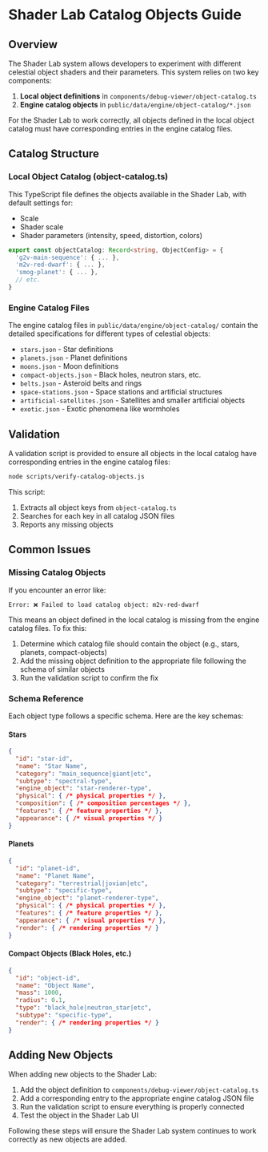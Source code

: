 # Shader Lab Catalog Objects Guide

## Overview

The Shader Lab system allows developers to experiment with different celestial object shaders and their parameters. This system relies on two key components:

1. **Local object definitions** in `components/debug-viewer/object-catalog.ts`
2. **Engine catalog objects** in `public/data/engine/object-catalog/*.json`

For the Shader Lab to work correctly, all objects defined in the local object catalog must have corresponding entries in the engine catalog files.

## Catalog Structure

### Local Object Catalog (object-catalog.ts)

This TypeScript file defines the objects available in the Shader Lab, with default settings for:
- Scale
- Shader scale
- Shader parameters (intensity, speed, distortion, colors)

```typescript
export const objectCatalog: Record<string, ObjectConfig> = {
  'g2v-main-sequence': { ... },
  'm2v-red-dwarf': { ... },
  'smog-planet': { ... },
  // etc.
}
```

### Engine Catalog Files

The engine catalog files in `public/data/engine/object-catalog/` contain the detailed specifications for different types of celestial objects:

- `stars.json` - Star definitions
- `planets.json` - Planet definitions
- `moons.json` - Moon definitions
- `compact-objects.json` - Black holes, neutron stars, etc.
- `belts.json` - Asteroid belts and rings
- `space-stations.json` - Space stations and artificial structures
- `artificial-satellites.json` - Satellites and smaller artificial objects
- `exotic.json` - Exotic phenomena like wormholes

## Validation

A validation script is provided to ensure all objects in the local catalog have corresponding entries in the engine catalog files:

```bash
node scripts/verify-catalog-objects.js
```

This script:
1. Extracts all object keys from `object-catalog.ts`
2. Searches for each key in all catalog JSON files
3. Reports any missing objects

## Common Issues

### Missing Catalog Objects

If you encounter an error like:

```
Error: ❌ Failed to load catalog object: m2v-red-dwarf
```

This means an object defined in the local catalog is missing from the engine catalog files. To fix this:

1. Determine which catalog file should contain the object (e.g., stars, planets, compact-objects)
2. Add the missing object definition to the appropriate file following the schema of similar objects
3. Run the validation script to confirm the fix

### Schema Reference

Each object type follows a specific schema. Here are the key schemas:

#### Stars
```json
{
  "id": "star-id",
  "name": "Star Name",
  "category": "main_sequence|giant|etc",
  "subtype": "spectral-type",
  "engine_object": "star-renderer-type",
  "physical": { /* physical properties */ },
  "composition": { /* composition percentages */ },
  "features": { /* feature properties */ },
  "appearance": { /* visual properties */ }
}
```

#### Planets
```json
{
  "id": "planet-id",
  "name": "Planet Name",
  "category": "terrestrial|jovian|etc",
  "subtype": "specific-type",
  "engine_object": "planet-renderer-type",
  "physical": { /* physical properties */ },
  "features": { /* feature properties */ },
  "appearance": { /* visual properties */ },
  "render": { /* rendering properties */ }
}
```

#### Compact Objects (Black Holes, etc.)
```json
{
  "id": "object-id",
  "name": "Object Name",
  "mass": 1000,
  "radius": 0.1,
  "type": "black_hole|neutron_star|etc",
  "subtype": "specific-type",
  "render": { /* rendering properties */ }
}
```

## Adding New Objects

When adding new objects to the Shader Lab:

1. Add the object definition to `components/debug-viewer/object-catalog.ts`
2. Add a corresponding entry to the appropriate engine catalog JSON file
3. Run the validation script to ensure everything is properly connected
4. Test the object in the Shader Lab UI

Following these steps will ensure the Shader Lab system continues to work correctly as new objects are added. 